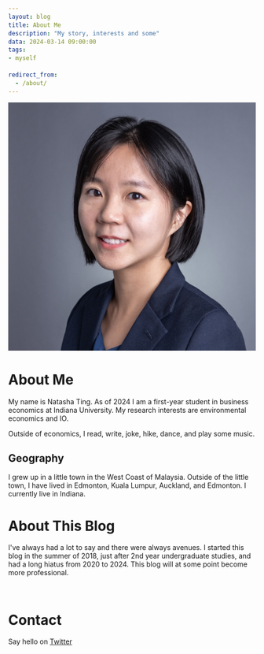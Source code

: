 ```yaml
---
layout: blog
title: About Me
description: "My story, interests and some"
data: 2024-03-14 09:00:00
tags: 
- myself

redirect_from:
  - /about/
---
```


![](static/img/main/NatashaTing_square.jpg)

# About Me
My name is Natasha Ting. As of 2024 I am a first-year student in business economics at Indiana University. My research interests are environmental economics and IO. 

Outside of economics, I read, write, joke, hike, dance, and play some music. 

## Geography
I grew up in a little town in the West Coast of Malaysia. Outside of the little town, I have lived in Edmonton, Kuala Lumpur, Auckland, and Edmonton. I currently live in Indiana. 

# About This Blog
I've always had a lot to say and there were always avenues. I started this blog in the summer of 2018, 
just after 2nd year undergraduate studies, and had a long hiatus from 2020 to 2024. This blog will at some point become more professional.  

<br>

# Contact 
Say hello on [Twitter](https://twitter.com/NatashaTing)

